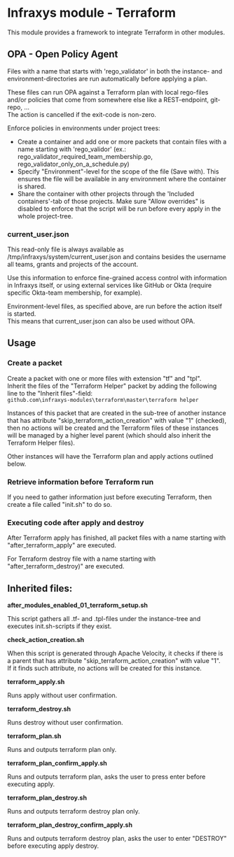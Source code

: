 # Infraxys module - Terraform

This module provides a framework to integrate Terraform in other modules.  

## OPA - Open Policy Agent

Files with a name that starts with 'rego_validator' in both the instance- and environment-directories are run automatically before applying a plan.

These files can run OPA against a Terraform plan with local rego-files and/or policies that come from somewhere else like a REST-endpoint, git-repo, ...  
The action is cancelled if the exit-code is non-zero.

Enforce policies in environments under project trees:
- Create a container and add one or more packets that contain files with a name starting with 'rego_validor' (ex.: rego_validator_required_team_membership.go, rego_validator_only_on_a_schedule.py)
- Specify "Environment"-level for the scope of the file (Save with). This ensures the file will be available in any environment where the container is shared.
- Share the container with other projects through the 'Included containers'-tab of those projects. Make sure "Allow overrides" is disabled to enforce that the script will be run before every apply in the whole project-tree.

### current_user.json
 
This read-only file is always available as /tmp/infraxys/system/current_user.json and contains besides the username all teams, grants and projects of the account. 

Use this information to enforce fine-grained access control with information in Infraxys itself, or using external services like GitHub or Okta (require specific Okta-team membership, for example). 

Environment-level files, as specified above, are run before the action itself is started.  
This means that current_user.json can also be used without OPA. 

## Usage

### Create a packet

Create a packet with one or more files with extension "tf" and "tpl".  
Inherit the files of the "Terraform Helper" packet by adding the following line to the "Inherit files"-field:   
```github.com\infraxys-modules\terraform\master\terraform helper```  

Instances of this packet that are created in the sub-tree of another instance that has attribute "skip_terraform_action_creation" with value "1" (checked), then no actions will be created and the Terraform files of these instances will be managed by a higher level parent (which should also inherit the Terraform Helper files).

Other instances will have the Terraform plan and apply actions outlined below.

### Retrieve information before Terraform run

If you need to gather information just before executing Terraform, then create a file called "init.sh" to do so.

### Executing code after apply and destroy

After Terraform apply has finished, all packet files with a name starting with "after_terraform_apply" are executed.

For Terraform destroy file with a name starting with "after_terraform_destroy)" are executed.

## Inherited files:

__after_modules_enabled_01_terraform_setup.sh__

This script gathers all .tf- and .tpl-files under the instance-tree and executes init.sh-scripts if they exist.

__check_action_creation.sh__

When this script is generated through Apache Velocity, it checks if there is a parent that has attribute "skip_terraform_action_creation" with value "1".  
If it finds such attribute, no actions will be created for this instance.

__terraform_apply.sh__

Runs apply without user confirmation.

__terraform_destroy.sh__ 

Runs destroy without user confirmation.

__terraform_plan.sh__

Runs and outputs terraform plan only.

__terraform_plan_confirm_apply.sh__ 

Runs and outputs terraform plan, asks the user to press enter before executing apply.

__terraform_plan_destroy.sh__

Runs and outputs terraform destroy plan only.

__terraform_plan_destroy_confirm_apply.sh__ 

Runs and outputs terraform destroy plan, asks the user to enter "DESTROY" before executing apply destroy.


